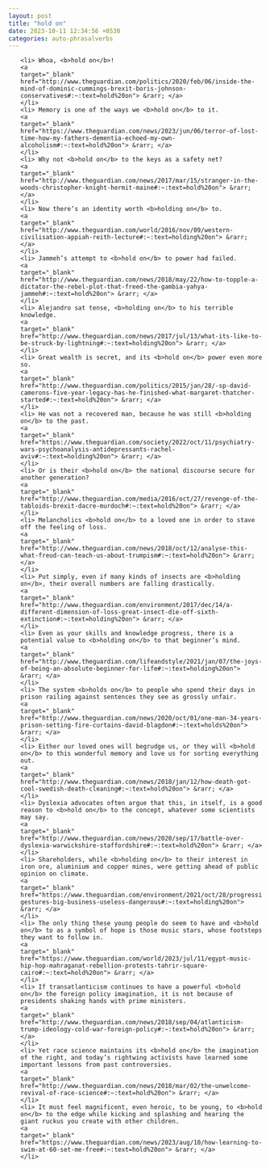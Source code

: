 ```yaml
---
layout: post
title: "hold on"
date: 2023-10-11 12:34:56 +0530
categories: auto-phrasalverbs
---
```

<ol>

    <li> Whoa, <b>hold on</b>!
    <a 
    target="_blank" 
    href="http://www.theguardian.com/politics/2020/feb/06/inside-the-mind-of-dominic-cummings-brexit-boris-johnson-conservatives#:~:text=hold%20on"> &rarr; </a>
    </li>
    <li> Memory is one of the ways we <b>hold on</b> to it.
    <a 
    target="_blank" 
    href="https://www.theguardian.com/news/2023/jun/06/terror-of-lost-time-how-my-fathers-dementia-echoed-my-own-alcoholism#:~:text=hold%20on"> &rarr; </a>
    </li>
    <li> Why not <b>hold on</b> to the keys as a safety net?
    <a 
    target="_blank" 
    href="http://www.theguardian.com/news/2017/mar/15/stranger-in-the-woods-christopher-knight-hermit-maine#:~:text=hold%20on"> &rarr; </a>
    </li>
    <li> Now there’s an identity worth <b>holding on</b> to.
    <a 
    target="_blank" 
    href="http://www.theguardian.com/world/2016/nov/09/western-civilisation-appiah-reith-lecture#:~:text=holding%20on"> &rarr; </a>
    </li>
    <li> Jammeh’s attempt to <b>hold on</b> to power had failed.
    <a 
    target="_blank" 
    href="http://www.theguardian.com/news/2018/may/22/how-to-topple-a-dictator-the-rebel-plot-that-freed-the-gambia-yahya-jammeh#:~:text=hold%20on"> &rarr; </a>
    </li>
    <li> Alejandro sat tense, <b>holding on</b> to his terrible knowledge.
    <a 
    target="_blank" 
    href="http://www.theguardian.com/news/2017/jul/13/what-its-like-to-be-struck-by-lightning#:~:text=holding%20on"> &rarr; </a>
    </li>
    <li> Great wealth is secret, and its <b>hold on</b> power even more so.
    <a 
    target="_blank" 
    href="http://www.theguardian.com/politics/2015/jan/28/-sp-david-camerons-five-year-legacy-has-he-finished-what-margaret-thatcher-started#:~:text=hold%20on"> &rarr; </a>
    </li>
    <li> He was not a recovered man, because he was still <b>holding on</b> to the past.
    <a 
    target="_blank" 
    href="https://www.theguardian.com/society/2022/oct/11/psychiatry-wars-psychoanalysis-antidepressants-rachel-aviv#:~:text=holding%20on"> &rarr; </a>
    </li>
    <li> Or is their <b>hold on</b> the national discourse secure for another generation?
    <a 
    target="_blank" 
    href="http://www.theguardian.com/media/2016/oct/27/revenge-of-the-tabloids-brexit-dacre-murdoch#:~:text=hold%20on"> &rarr; </a>
    </li>
    <li> Melancholics <b>hold on</b> to a loved one in order to stave off the feeling of loss.
    <a 
    target="_blank" 
    href="http://www.theguardian.com/news/2018/oct/12/analyse-this-what-freud-can-teach-us-about-trumpism#:~:text=hold%20on"> &rarr; </a>
    </li>
    <li> Put simply, even if many kinds of insects are <b>holding on</b>, their overall numbers are falling drastically.
    <a 
    target="_blank" 
    href="http://www.theguardian.com/environment/2017/dec/14/a-different-dimension-of-loss-great-insect-die-off-sixth-extinction#:~:text=holding%20on"> &rarr; </a>
    </li>
    <li> Even as your skills and knowledge progress, there is a potential value to <b>holding on</b> to that beginner’s mind.
    <a 
    target="_blank" 
    href="http://www.theguardian.com/lifeandstyle/2021/jan/07/the-joys-of-being-an-absolute-beginner-for-life#:~:text=holding%20on"> &rarr; </a>
    </li>
    <li> The system <b>holds on</b> to people who spend their days in prison railing against sentences they see as grossly unfair.
    <a 
    target="_blank" 
    href="http://www.theguardian.com/news/2020/oct/01/one-man-34-years-prison-setting-fire-curtains-david-blagdon#:~:text=holds%20on"> &rarr; </a>
    </li>
    <li> Either our loved ones will begrudge us, or they will <b>hold on</b> to this wonderful memory and love us for sorting everything out.
    <a 
    target="_blank" 
    href="http://www.theguardian.com/news/2018/jan/12/how-death-got-cool-swedish-death-cleaning#:~:text=hold%20on"> &rarr; </a>
    </li>
    <li> Dyslexia advocates often argue that this, in itself, is a good reason to <b>hold on</b> to the concept, whatever some scientists may say.
    <a 
    target="_blank" 
    href="http://www.theguardian.com/news/2020/sep/17/battle-over-dyslexia-warwickshire-staffordshire#:~:text=hold%20on"> &rarr; </a>
    </li>
    <li> Shareholders, while <b>holding on</b> to their interest in iron ore, aluminium and copper mines, were getting ahead of public opinion on climate.
    <a 
    target="_blank" 
    href="https://www.theguardian.com/environment/2021/oct/28/progressive-gestures-big-business-useless-dangerous#:~:text=holding%20on"> &rarr; </a>
    </li>
    <li> The only thing these young people do seem to have and <b>hold on</b> to as a symbol of hope is those music stars, whose footsteps they want to follow in.
    <a 
    target="_blank" 
    href="https://www.theguardian.com/world/2023/jul/11/egypt-music-hip-hop-mahraganat-rebellion-protests-tahrir-square-cairo#:~:text=hold%20on"> &rarr; </a>
    </li>
    <li> If transatlanticism continues to have a powerful <b>hold on</b> the foreign policy imagination, it is not because of presidents shaking hands with prime ministers.
    <a 
    target="_blank" 
    href="http://www.theguardian.com/news/2018/sep/04/atlanticism-trump-ideology-cold-war-foreign-policy#:~:text=hold%20on"> &rarr; </a>
    </li>
    <li> Yet race science maintains its <b>hold on</b> the imagination of the right, and today’s rightwing activists have learned some important lessons from past controversies.
    <a 
    target="_blank" 
    href="http://www.theguardian.com/news/2018/mar/02/the-unwelcome-revival-of-race-science#:~:text=hold%20on"> &rarr; </a>
    </li>
    <li> It must feel magnificent, even heroic, to be young, to <b>hold on</b> to the edge while kicking and splashing and hearing the giant ruckus you create with other children.
    <a 
    target="_blank" 
    href="https://www.theguardian.com/news/2023/aug/10/how-learning-to-swim-at-60-set-me-free#:~:text=hold%20on"> &rarr; </a>
    </li>